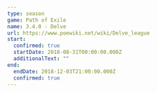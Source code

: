 ```yaml
---
type: season
game: Path of Exile
name: 3.4.0 - Delve
url: https://www.poewiki.net/wiki/Delve_league
start:
  confirmed: true
  startDate: 2018-08-31T00:00:00.000Z
  additionalText: ""
end:
  endDate: 2018-12-03T21:00:00.000Z
  confirmed: true
---
```


